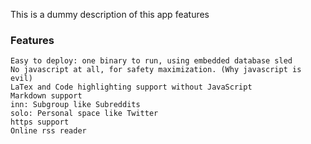 This is a dummy description of this app features

### Features

    Easy to deploy: one binary to run, using embedded database sled
    No javascript at all, for safety maximization. (Why javascript is evil)
    LaTex and Code highlighting support without JavaScript
    Markdown support
    inn: Subgroup like Subreddits
    solo: Personal space like Twitter
    https support
    Online rss reader
